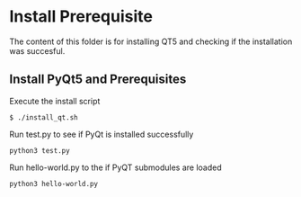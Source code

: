 # Install Prerequisite

The content of this folder is for installing QT5 and checking if the installation was succesful.

## Install PyQt5 and Prerequisites 
Execute the install script
```
$ ./install_qt.sh
```

Run test.py to see if PyQt is installed successfully
```
python3 test.py
```

Run hello-world.py to the if PyQT submodules are loaded
```
python3 hello-world.py
```